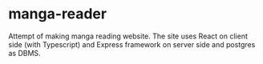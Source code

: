 # manga-reader
Attempt of making manga reading website. The site uses React on client side (with Typescript) and Express framework on server side and postgres as DBMS.
